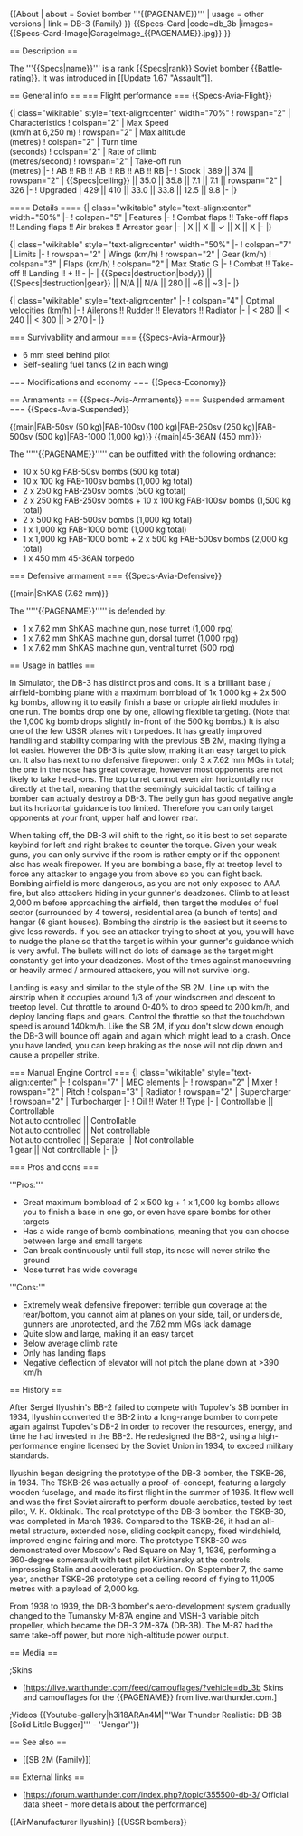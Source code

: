 {{About
| about = Soviet bomber '''{{PAGENAME}}'''
| usage = other versions
| link = DB-3 (Family)
}}
{{Specs-Card
|code=db_3b
|images={{Specs-Card-Image|GarageImage_{{PAGENAME}}.jpg}}
}}

== Description ==
<!-- ''In the description, the first part should be about the history of and the creation and combat usage of the aircraft, as well as its key features. In the second part, tell the reader about the aircraft in the game. Insert a screenshot of the vehicle, so that if the novice player does not remember the vehicle by name, he will immediately understand what kind of vehicle the article is talking about.'' -->
The '''{{Specs|name}}''' is a rank {{Specs|rank}} Soviet bomber {{Battle-rating}}. It was introduced in [[Update 1.67 "Assault"]].

== General info ==
=== Flight performance ===
{{Specs-Avia-Flight}}
<!-- ''Describe how the aircraft behaves in the air. Speed, manoeuvrability, acceleration and allowable loads - these are the most important characteristics of the vehicle.'' -->

{| class="wikitable" style="text-align:center" width="70%"
! rowspan="2" | Characteristics
! colspan="2" | Max Speed<br>(km/h at 6,250 m)
! rowspan="2" | Max altitude<br>(metres)
! colspan="2" | Turn time<br>(seconds)
! colspan="2" | Rate of climb<br>(metres/second)
! rowspan="2" | Take-off run<br>(metres)
|-
! AB !! RB !! AB !! RB !! AB !! RB
|-
! Stock
| 389 || 374 || rowspan="2" | {{Specs|ceiling}} || 35.0 || 35.8 || 7.1 || 7.1 || rowspan="2" | 326
|-
! Upgraded
| 429 || 410 || 33.0 || 33.8 || 12.5 || 9.8
|-
|}

==== Details ====
{| class="wikitable" style="text-align:center" width="50%"
|-
! colspan="5" | Features
|-
! Combat flaps !! Take-off flaps !! Landing flaps !! Air brakes !! Arrestor gear
|-
| X || X || ✓ || X || X     <!-- ✓ -->
|-
|}

{| class="wikitable" style="text-align:center" width="50%"
|-
! colspan="7" | Limits
|-
! rowspan="2" | Wings (km/h)
! rowspan="2" | Gear (km/h)
! colspan="3" | Flaps (km/h)
! colspan="2" | Max Static G
|-
! Combat !! Take-off !! Landing !! + !! -
|-
| {{Specs|destruction|body}} || {{Specs|destruction|gear}} || N/A || N/A || 280 || ~6 || ~3
|-
|}

{| class="wikitable" style="text-align:center"
|-
! colspan="4" | Optimal velocities (km/h)
|-
! Ailerons !! Rudder !! Elevators !! Radiator
|-
| < 280 || < 240 || < 300 || > 270
|-
|}

=== Survivability and armour ===
{{Specs-Avia-Armour}}
<!-- ''Examine the survivability of the aircraft. Note how vulnerable the structure is and how secure the pilot is, whether the fuel tanks are armoured, etc. Describe the armour, if there is any, and also mention the vulnerability of other critical aircraft systems.'' -->

* 6 mm steel behind pilot
* Self-sealing fuel tanks (2 in each wing)

=== Modifications and economy ===
{{Specs-Economy}}

== Armaments ==
{{Specs-Avia-Armaments}}
=== Suspended armament ===
{{Specs-Avia-Suspended}}
<!-- ''Describe the aircraft's suspended armament: additional cannons under the wings, bombs, rockets and torpedoes. This section is especially important for bombers and attackers. If there is no suspended weaponry remove this subsection.'' -->
{{main|FAB-50sv (50 kg)|FAB-100sv (100 kg)|FAB-250sv (250 kg)|FAB-500sv (500 kg)|FAB-1000 (1,000 kg)}}
{{main|45-36AN (450 mm)}}

The '''''{{PAGENAME}}''''' can be outfitted with the following ordnance:

* 10 x 50 kg FAB-50sv bombs (500 kg total)
* 10 x 100 kg FAB-100sv bombs (1,000 kg total)
* 2 x 250 kg FAB-250sv bombs (500 kg total)
* 2 x 250 kg FAB-250sv bombs + 10 x 100 kg FAB-100sv bombs (1,500 kg total)
* 2 x 500 kg FAB-500sv bombs (1,000 kg total)
* 1 x 1,000 kg FAB-1000 bomb (1,000 kg total)
* 1 x 1,000 kg FAB-1000 bomb + 2 x 500 kg FAB-500sv bombs (2,000 kg total)
* 1 x 450 mm 45-36AN torpedo

=== Defensive armament ===
{{Specs-Avia-Defensive}}
<!-- ''Defensive armament with turret machine guns or cannons, crewed by gunners. Examine the number of gunners and what belts or drums are better to use. If defensive weaponry is not available, remove this subsection.'' -->
{{main|ShKAS (7.62 mm)}}

The '''''{{PAGENAME}}''''' is defended by:

* 1 x 7.62 mm ShKAS machine gun, nose turret (1,000 rpg)
* 1 x 7.62 mm ShKAS machine gun, dorsal turret (1,000 rpg)
* 1 x 7.62 mm ShKAS machine gun, ventral turret (500 rpg)

== Usage in battles ==
<!-- ''Describe the tactics of playing in the aircraft, the features of using aircraft in a team and advice on tactics. Refrain from creating a "guide" - do not impose a single point of view, but instead, give the reader food for thought. Examine the most dangerous enemies and give recommendations on fighting them. If necessary, note the specifics of the game in different modes (AB, RB, SB).'' -->

In Simulator, the DB-3 has distinct pros and cons. It is a brilliant base / airfield-bombing plane with a maximum bombload of 1x 1,000 kg + 2x 500 kg bombs, allowing it to easily finish a base or cripple airfield modules in one run. The bombs drop one by one, allowing flexible targeting. (Note that the 1,000 kg bomb drops slightly in-front of the 500 kg bombs.) It is also one of the few USSR planes with torpedoes. It has greatly improved handling and stability comparing with the previous SB 2M, making flying a lot easier. However the DB-3 is quite slow, making it an easy target to pick on. It also has next to no defensive firepower: only 3 x 7.62 mm MGs in total; the one in the nose has great coverage, however most opponents are not likely to take head-ons. The top turret cannot even aim horizontally nor directly at the tail, meaning that the seemingly suicidal tactic of tailing a bomber can actually destroy a DB-3. The belly gun has good negative angle but its horizontal guidance is too limited. Therefore you can only target opponents at your front, upper half and lower rear.

When taking off, the DB-3 will shift to the right, so it is best to set separate keybind for left and right brakes to counter the torque. Given your weak guns, you can only survive if the room is rather empty or if the opponent also has weak firepower. If you are bombing a base, fly at treetop level to force any attacker to engage you from above so you can fight back. Bombing airfield is more dangerous, as you are not only exposed to AAA fire, but also attackers hiding in your gunner's deadzones. Climb to at least 2,000 m before approaching the airfield, then target the modules of fuel sector (surrounded by 4 towers), residential area (a bunch of tents) and hangar (6 giant houses). Bombing the airstrip is the easiest but it seems to give less rewards. If you see an attacker trying to shoot at you, you will have to nudge the plane so that the target is within your gunner's guidance which is very awful. The bullets will not do lots of damage as the target might constantly get into your deadzones. Most of the times against manoeuvring or heavily armed / armoured attackers, you will not survive long.

Landing is easy and similar to the style of the SB 2M. Line up with the airstrip when it occupies around 1/3 of your windscreen and descent to treetop level. Cut throttle to around 0-40% to drop speed to 200 km/h, and deploy landing flaps and gears. Control the throttle so that the touchdown speed is around 140km/h. Like the SB 2M, if you don't slow down enough the DB-3 will bounce off again and again which might lead to a crash. Once you have landed, you can keep braking as the nose will not dip down and cause a propeller strike.

=== Manual Engine Control ===
{| class="wikitable" style="text-align:center"
|-
! colspan="7" | MEC elements
|-
! rowspan="2" | Mixer
! rowspan="2" | Pitch
! colspan="3" | Radiator
! rowspan="2" | Supercharger
! rowspan="2" | Turbocharger
|-
! Oil !! Water !! Type
|-
| Controllable || Controllable<br>Not auto controlled || Controllable<br>Not auto controlled || Not controllable<br>Not auto controlled || Separate || Not controllable<br>1 gear || Not controllable
|-
|}

=== Pros and cons ===
<!-- ''Summarise and briefly evaluate the vehicle in terms of its characteristics and combat effectiveness. Mark its pros and cons in the bulleted list. Try not to use more than 6 points for each of the characteristics. Avoid using categorical definitions such as "bad", "good" and the like - use substitutions with softer forms such as "inadequate" and "effective".'' -->

'''Pros:'''

* Great maximum bombload of 2 x 500 kg + 1 x 1,000 kg bombs allows you to finish a base in one go, or even have spare bombs for other targets
* Has a wide range of bomb combinations, meaning that you can choose between large and small targets
* Can break continuously until full stop, its nose will never strike the ground
* Nose turret has wide coverage

'''Cons:'''

* Extremely weak defensive firepower: terrible gun coverage at the rear/bottom, you cannot aim at planes on your side, tail, or underside, gunners are unprotected, and the 7.62 mm MGs lack damage
* Quite slow and large, making it an easy target
* Below average climb rate
* Only has landing flaps
* Negative deflection of elevator will not pitch the plane down at >390 km/h

== History ==
<!-- ''Describe the history of the creation and combat usage of the aircraft in more detail than in the introduction. If the historical reference turns out to be too long, take it to a separate article, taking a link to the article about the vehicle and adding a block "/History" (example: <nowiki>https://wiki.warthunder.com/(Vehicle-name)/History</nowiki>) and add a link to it here using the <code>main</code> template. Be sure to reference text and sources by using <code><nowiki><ref></ref></nowiki></code>, as well as adding them at the end of the article with <code><nowiki><references /></nowiki></code>. This section may also include the vehicle's dev blog entry (if applicable) and the in-game encyclopedia description (under <code><nowiki>=== In-game description ===</nowiki></code>, also if applicable).'' -->
After Sergei Ilyushin's BB-2 failed to compete with Tupolev's SB bomber in 1934, Ilyushin converted the BB-2 into a long-range bomber to compete again against Tupolev's DB-2 in order to recover the resources, energy, and time he had invested in the BB-2. He redesigned the BB-2, using a high-performance engine licensed by the Soviet Union in 1934, to exceed military standards.

Ilyushin began designing the prototype of the DB-3 bomber, the TSKB-26, in 1934. The TSKB-26 was actually a proof-of-concept, featuring a largely wooden fuselage, and made its first flight in the summer of 1935. It flew well and was the first Soviet aircraft to perform double aerobatics, tested by test pilot, V. K. Okkinaki. The real prototype of the DB-3 bomber, the TSKB-30, was completed in March 1936. Compared to the TSKB-26, it had an all-metal structure, extended nose, sliding cockpit canopy, fixed windshield, improved engine fairing and more. The prototype TSKB-30 was demonstrated over Moscow's Red Square on May 1, 1936, performing a 360-degree somersault with test pilot Kirkinarsky at the controls, impressing Stalin and accelerating production. On September 7, the same year, another TSKB-26 prototype set a ceiling record of flying to 11,005 metres with a payload of 2,000 kg.

From 1938 to 1939, the DB-3 bomber's aero-development system gradually changed to the Tumansky M-87A engine and VISH-3 variable pitch propeller, which became the DB-3 2M-87A (DB-3B). The M-87 had the same take-off power, but more high-altitude power output.

== Media ==
<!-- ''Excellent additions to the article would be video guides, screenshots from the game, and photos.'' -->

;Skins

* [https://live.warthunder.com/feed/camouflages/?vehicle=db_3b Skins and camouflages for the {{PAGENAME}} from live.warthunder.com.]

;Videos
{{Youtube-gallery|h3i18ARAn4M|'''War Thunder Realistic: DB-3B [Solid Little Bugger]''' - ''Jengar''}}

== See also ==
<!-- ''Links to the articles on the War Thunder Wiki that you think will be useful for the reader, for example:''
* ''reference to the series of the aircraft;''
* ''links to approximate analogues of other nations and research trees.'' -->

* [[SB 2M (Family)]]

== External links ==
<!-- ''Paste links to sources and external resources, such as:''
* ''topic on the official game forum;''
* ''other literature.'' -->

* [https://forum.warthunder.com/index.php?/topic/355500-db-3/ Official data sheet - more details about the performance]

{{AirManufacturer Ilyushin}}
{{USSR bombers}}